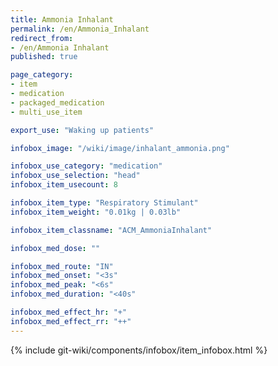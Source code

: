 ```yaml
---
title: Ammonia Inhalant
permalink: /en/Ammonia_Inhalant
redirect_from:
- /en/Ammonia Inhalant
published: true

page_category:
- item
- medication
- packaged_medication
- multi_use_item

export_use: "Waking up patients"

infobox_image: "/wiki/image/inhalant_ammonia.png"

infobox_use_category: "medication"
infobox_use_selection: "head"
infobox_item_usecount: 8

infobox_item_type: "Respiratory Stimulant"
infobox_item_weight: "0.01kg | 0.03lb"

infobox_item_classname: "ACM_AmmoniaInhalant"

infobox_med_dose: ""

infobox_med_route: "IN"
infobox_med_onset: "<3s"
infobox_med_peak: "<6s"
infobox_med_duration: "<40s"

infobox_med_effect_hr: "+"
infobox_med_effect_rr: "++"
---
```


{% include git-wiki/components/infobox/item_infobox.html %}